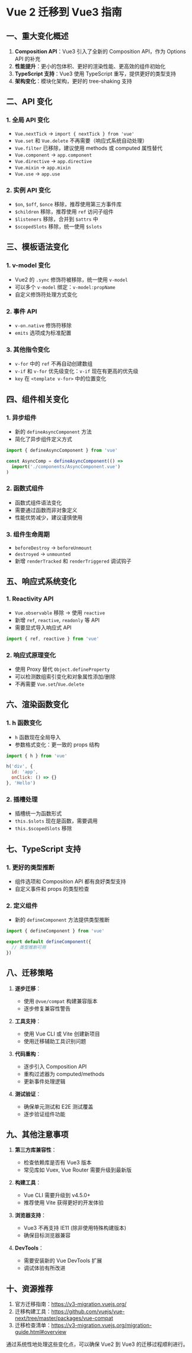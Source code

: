 # Vue 2 迁移到 Vue3 指南

## 一、重大变化概述

1. **Composition API**：Vue3 引入了全新的 Composition API，作为 Options API 的补充
2. **性能提升**：更小的包体积、更好的渲染性能、更高效的组件初始化
3. **TypeScript 支持**：Vue3 使用 TypeScript 重写，提供更好的类型支持
4. **架构变化**：模块化架构，更好的 tree-shaking 支持

## 二、API 变化

### 1. 全局 API 变化

- `Vue.nextTick` → `import { nextTick } from 'vue'`
- `Vue.set` 和 `Vue.delete` 不再需要（响应式系统自动处理）
- `Vue.filter` 已移除，建议使用 methods 或 computed 属性替代
- `Vue.component` → `app.component`
- `Vue.directive` → `app.directive`
- `Vue.mixin` → `app.mixin`
- `Vue.use` → `app.use`

### 2. 实例 API 变化

- `$on`, `$off`, `$once` 移除，推荐使用第三方事件库
- `$children` 移除，推荐使用 `ref` 访问子组件
- `$listeners` 移除，合并到 `$attrs` 中
- `$scopedSlots` 移除，统一使用 `$slots`

## 三、模板语法变化

### 1. v-model 变化

- Vue2 的 `.sync` 修饰符被移除，统一使用 `v-model`
- 可以多个 `v-model` 绑定：`v-model:propName`
- 自定义修饰符处理方式变化

### 2. 事件 API

- `v-on.native` 修饰符移除
- `emits` 选项成为标准配置

### 3. 其他指令变化

- `v-for` 中的 `ref` 不再自动创建数组
- `v-if` 和 `v-for` 优先级变化：`v-if` 现在有更高的优先级
- `key` 在 `<template v-for>` 中的位置变化

## 四、组件相关变化

### 1. 异步组件

- 新的 `defineAsyncComponent` 方法
- 简化了异步组件定义方式

```javascript
import { defineAsyncComponent } from 'vue'

const AsyncComp = defineAsyncComponent(() =>
  import('./components/AsyncComponent.vue')
)
```

### 2. 函数式组件

- 函数式组件语法变化
- 需要通过函数而非对象定义
- 性能优势减少，建议谨慎使用

### 3. 组件生命周期

- `beforeDestroy` → `beforeUnmount`
- `destroyed` → `unmounted`
- 新增 `renderTracked` 和 `renderTriggered` 调试钩子

## 五、响应式系统变化

### 1. Reactivity API

- `Vue.observable` 移除 → 使用 `reactive`
- 新增 `ref`, `reactive`, `readonly` 等 API
- 需要显式导入响应式 API

```javascript
import { ref, reactive } from 'vue'
```

### 2. 响应式原理变化

- 使用 Proxy 替代 `Object.defineProperty`
- 可以检测数组索引变化和对象属性添加/删除
- 不再需要 `Vue.set`/`Vue.delete`

## 六、渲染函数变化

### 1. h 函数变化

- `h` 函数现在全局导入
- 参数格式变化：更一致的 props 结构

```javascript
import { h } from 'vue'

h('div', {
  id: 'app',
  onClick: () => {}
}, 'Hello')
```

### 2. 插槽处理

- 插槽统一为函数形式
- `this.$slots` 现在是函数，需要调用
- `this.$scopedSlots` 移除

## 七、TypeScript 支持

### 1. 更好的类型推断

- 组件选项和 Composition API 都有良好类型支持
- 自定义事件和 props 的类型检查

### 2. 定义组件

- 新的 `defineComponent` 方法提供类型推断

```typescript
import { defineComponent } from 'vue'

export default defineComponent({
  // 类型推断可用
})
```

## 八、迁移策略

1. **逐步迁移**：
   - 使用 `@vue/compat` 构建兼容版本
   - 逐步修复兼容性警告

2. **工具支持**：
   - 使用 Vue CLI 或 Vite 创建新项目
   - 使用迁移辅助工具识别问题

3. **代码重构**：
   - 逐步引入 Composition API
   - 重构过滤器为 computed/methods
   - 更新事件处理逻辑

4. **测试验证**：
   - 确保单元测试和 E2E 测试覆盖
   - 逐步验证组件功能

## 九、其他注意事项

1. **第三方库兼容性**：
   - 检查依赖库是否有 Vue3 版本
   - 常见库如 Vuex, Vue Router 需要升级到最新版

2. **构建工具**：
   - Vue CLI 需要升级到 v4.5.0+
   - 推荐使用 Vite 获得更好的开发体验

3. **浏览器支持**：
   - Vue3 不再支持 IE11 (除非使用特殊构建版本)
   - 确保目标浏览器兼容

4. **DevTools**：
   - 需要安装新的 Vue DevTools 扩展
   - 调试体验有所改进

## 十、资源推荐

1. 官方迁移指南：https://v3-migration.vuejs.org/
2. 迁移构建工具：https://github.com/vuejs/vue-next/tree/master/packages/vue-compat
3. 迁移检查清单：https://v3-migration.vuejs.org/migration-guide.html#overview

通过系统性地处理这些变化点，可以确保 Vue2 到 Vue3 的迁移过程顺利进行。